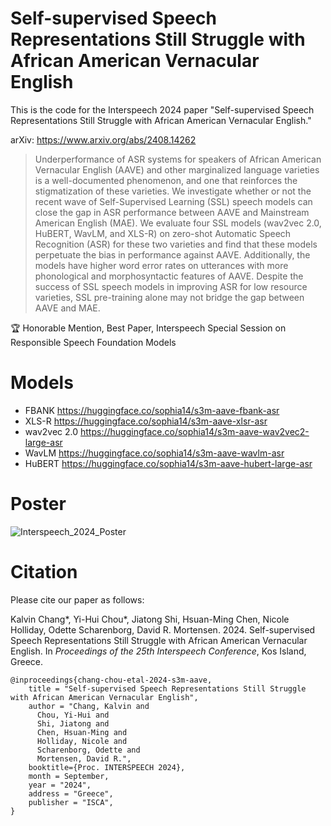 # Self-supervised Speech Representations Still Struggle with African American Vernacular English

This is the code for the Interspeech 2024 paper "Self-supervised Speech Representations Still Struggle with African American Vernacular English."

arXiv: https://www.arxiv.org/abs/2408.14262

> Underperformance of ASR systems for speakers of African American Vernacular English (AAVE) and other marginalized language varieties is a well-documented phenomenon, and one that reinforces the stigmatization of these varieties. We investigate whether or not the recent wave of Self-Supervised Learning (SSL) speech models can close the gap in ASR performance between AAVE and Mainstream American English (MAE). We evaluate four SSL models (wav2vec 2.0, HuBERT, WavLM, and XLS-R) on zero-shot Automatic Speech Recognition (ASR) for these two varieties and find that these models perpetuate the bias in performance against AAVE. Additionally, the models have higher word error rates on utterances with more phonological and morphosyntactic features of AAVE. Despite the success of SSL speech models in improving ASR for low resource varieties, SSL pre-training alone may not bridge the gap between AAVE and MAE.

🏆 Honorable Mention, Best Paper, Interspeech Special Session on Responsible Speech Foundation Models


# Models
* FBANK https://huggingface.co/sophia14/s3m-aave-fbank-asr
* XLS-R https://huggingface.co/sophia14/s3m-aave-xlsr-asr
* wav2vec 2.0 https://huggingface.co/sophia14/s3m-aave-wav2vec2-large-asr
* WavLM https://huggingface.co/sophia14/s3m-aave-wavlm-asr
* HuBERT https://huggingface.co/sophia14/s3m-aave-hubert-large-asr


# Poster

![Interspeech_2024_Poster](https://github.com/user-attachments/assets/d823fc5d-12b6-45a2-b81f-feae495fc97e)


# Citation

Please cite our paper as follows:

Kalvin Chang*, Yi-Hui Chou*, Jiatong Shi, Hsuan-Ming Chen, Nicole Holliday, Odette Scharenborg,
David R. Mortensen. 2024. Self-supervised Speech Representations Still Struggle with African American 
Vernacular English. In *Proceedings of the 25th Interspeech Conference*, Kos Island, Greece.

```
@inproceedings{chang-chou-etal-2024-s3m-aave,
    title = "Self-supervised Speech Representations Still Struggle with African American Vernacular English",
    author = "Chang, Kalvin and
      Chou, Yi-Hui and
      Shi, Jiatong and
      Chen, Hsuan-Ming and
      Holliday, Nicole and
      Scharenborg, Odette and
      Mortensen, David R.",
    booktitle={Proc. INTERSPEECH 2024},
    month = September,
    year = "2024",
    address = "Greece",
    publisher = "ISCA",
}
```
